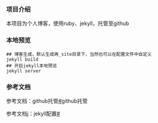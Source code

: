 ### 项目介绍

本项目为个人博客，使用ruby、jekyll，托管至github

### 本地预览

```
## 博客生成，默认生成再_site目录下，当然也可以在配置文件中自定义
jekyll build
## 开启jekyll本地预览
jekyll server
```

### 参考文档

参考文档：github托管[#](https://help.github.com/categories/github-pages-basics)github托管

参考文档j：jekyll配置[#](http://jekyllcn.com/docs/configuration/)